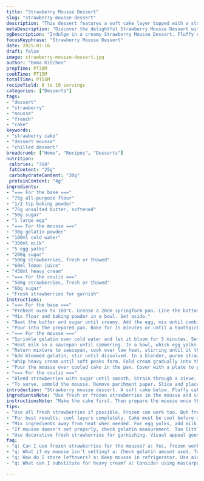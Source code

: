 ```yaml
---
title: "Strawberry Mousse Dessert"
slug: "strawberry-mousse-dessert"
description: "This dessert features a soft cake layer topped with a strawberry mousse. A layer of fresh strawberries enhances the flavors. The cake is light and fluffy while the mousse is creamy, rich, and fruity. A strawberry coulis adds a refreshing touch and ideal for sharing after a meal. Serve cold. Gather friends and family."
metaDescription: "Discover the delightful Strawberry Mousse Dessert with fluffy cake, rich mousse, and strawberry coulis. Perfect for gatherings and special occasions."
ogDescription: "Indulge in a creamy Strawberry Mousse Dessert. Fluffy cake base topped with rich mousse. Ideal for sharing with family and friends."
focusKeyphrase: "Strawberry Mousse Dessert"
date: 2025-07-16
draft: false
image: strawberry-mousse-dessert.jpg
author: "Emma Kitchen"
prepTime: PT30M
cookTime: PT15M
totalTime: PT55M
recipeYield: 8 to 10 servings
categories: ["Desserts"]
tags:
- "dessert"
- "strawberry"
- "mousse"
- "french"
- "cake"
keywords:
- "strawberry cake"
- "dessert mousse"
- "chilled dessert"
breadcrumb: ["Home", "Recipes", "Desserts"]
nutrition: 
 calories: "350"
 fatContent: "25g"
 carbohydrateContent: "30g"
 proteinContent: "4g"
ingredients:
- "=== For the base ==="
- "75g all-purpose flour"
- "1/2 tsp baking powder"
- "75g unsalted butter, softened"
- "50g sugar"
- "1 large egg"
- "=== For the mousse ==="
- "30g gelatin powder"
- "100ml cold water"
- "300ml milk"
- "5 egg yolks"
- "200g sugar"
- "500g strawberries, fresh or thawed"
- "60ml lemon juice"
- "450ml heavy cream"
- "=== For the coulis ==="
- "500g strawberries, fresh or thawed"
- "60g sugar"
- "Fresh strawberries for garnish"
instructions:
- "=== For the base ==="
- "Preheat oven to 180°C. Grease a 20cm springform pan. Line the bottom with parchment paper."
- "Mix flour and baking powder in a bowl. Set aside."
- "Beat the butter and sugar until creamy. Add the egg, mix until combined. Slowly add dry ingredients and mix until smooth."
- "Pour into the prepared pan. Bake for 15 minutes or until a toothpick comes out clean. Let cool completely."
- "=== For the mousse ==="
- "Sprinkle gelatin over cold water and let it bloom for 5 minutes. Set aside."
- "Heat milk in a saucepan until simmering. In a bowl, whisk egg yolks and sugar. Gradually add hot milk to yolks while whisking."
- "Return mixture to saucepan, cook over low heat, stirring until it thickens."
- "Add bloomed gelatin, stir until dissolved. In a blender, puree strawberries with lemon juice until smooth. Combine with milk mixture. Let it cool."
- "Whip heavy cream until soft peaks form. Fold cream gradually into the strawberry and egg mixture until well blended."
- "Pour the mousse over cooled cake in the pan. Cover with a plate to prevent drying. Chill overnight."
- "=== For the coulis ==="
- "Blend strawberries with sugar until smooth. Strain through a sieve. Chill in the fridge."
- "To serve, unmold the mousse. Remove parchment paper. Slice and place on plates. Drizzle with strawberry coulis. Garnish with fresh strawberries."
introduction: "Strawberry mousse dessert. A soft cake below. Fluffy cake base. Rich strawberry mousse on top. Then, strawberry coulis. Provides a touch of sweetness too. Cold dessert. Perfect for gatherings. Layers work well together. A display on a plate. Fresh strawberries stand out. Sweet and fruity."
ingredientsNote: "Use fresh or frozen strawberries in the mousse and coulis. Butter must be softened but not melted. Ensure egg yolks are used fresh for best results in the mousse. Adjust sweetness in coulis with more or less sugar to taste. Serve cold for the best texture. Good to prep ahead of time. Mousse sets overnight. Just slice and serve."
instructionsNote: "Make the cake first. Then prepare the mousse once the cake has cooled. Let the mousse set overnight for best texture. Blend the coulis just before serving for freshness. Unmolding the mousse is easier if it's chilled completely. Keep leftovers in the fridge. Serve cold for the best taste."
tips:
- "Use all fresh strawberries if possible. Frozen can work too. But fresh gives bright flavor. Essential for mousse and coulis. Adjust sweetness to taste. Too sweet? Add more lemon juice. Balance is key. Serve cold. This enhances the flavors. Chill all layers. Especially mousse. It needs time to set. Cake base first, then mousse. Prepare coulis last, for freshness."
- "For best results, cool layers completely. Cake must be cool before mousse. This ensures great texture. No melting mousse. Wait overnight for mousse to set. Important step. Avoid rushing this. Blend coulis right before serving. Freshness matters in taste. If gelatin seems clumpy, make sure it's bloomed correctly. Essential for mousse to firm up."
- "Mix ingredients away from heat when needed. For egg yolks, add milk gradually. Prevents scrambling. Critical step. Consistency should be smooth. When folding in cream, be gentle. Don't deflate the mixture. Keep the airy texture. Use a springform pan for easy unmolding. Makes life easier. Parchment paper is your friend. Prevents sticking."
- "If mousse doesn't set properly, check gelatin measurement. Too little means runny mousse. Too much? Unpleasant texture. Mousse should be creamy but firm. Use a sieve for coulis. This removes seeds and chunkiness. Creates fine texture. Mousse and coulis layers add depth. Refreshing contrast in flavors. Perfect for any meal."
- "Use decorative fresh strawberries for garnishing. Visual appeal goes a long way. Makes dessert more inviting. You can add mint leaves too. For freshness and color. Serving cold is not just for taste. It keeps dessert stable. Perfectly layered and presented."
faq:
- "q: Can I use frozen strawberries for the mousse? a: Yes, frozen works. Just thaw thoroughly first. Blend until smooth. Fresh are better but frozen is fine. Make sure to adjust sugar to balance taste."
- "q: What if my mousse isn’t setting? a: Check gelatin amount used. Too little won’t firm up. Also, ensure mixture has been chilled enough. Allow time to set. Avoid rushing the process. Always let it rest a full night."
- "q: How do I store leftovers? a: Keep mousse in refrigerator. Use airtight container. It stays fresh for two to three days. Best served cold. Always slice before serving. Don't let it sit at room temperature long."
- "q: What can I substitute for heavy cream? a: Consider using mascarpone or whipped coconut cream. Different texture but works. Be aware flavors change slightly. Whipped topping is another option. But won't be as rich."

---
```

